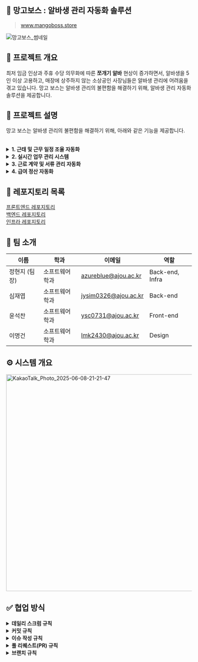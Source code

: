 ## 🥭 망고보스 : 알바생 관리 자동화 솔루션
> www.mangoboss.store

![망고보스_썸네일](https://github.com/user-attachments/assets/fa80c4d7-8976-4d36-b279-f3a04301c092)


## 📌 프로젝트 개요

최저 임금 인상과 주휴 수당 의무화에 따른 **쪼개기 알바** 현상이 증가하면서, 알바생을 5인 이상 고용하고,
매장에 상주하지 않는 소상공인 사장님들은 알바생 관리에 어려움을 겪고 있습니다. 망고 보스는 알바생 관리의 불편함을 해결하기 위해, 알바생 관리 자동화 솔루션을 제공합니다.

## 📌 프로젝트 설명
망고 보스는 알바생 관리의 불편함을 해결하기 위해, 아래와 같은 기능을 제공합니다.

<br>

<details> 
<summary><b>1. 근태 및 근무 일정 조율 자동화 </b></summary>
<br>
알바생의 출퇴근 시간 기록 및 근무 일정 관리를 자동화합니다.<br>
<b>QR 체크인이나 GPS 기반 출퇴근</b> 기록을 통해 출근 여부를 정확하게 파악할 수 있으며,<br>
알바생이 직접 근무 변경이나 근태 기록 수정 요청을 할 수 있어  
사장이 일일이 확인하고 처리해야 하는 부담을 줄여줍니다.<br>
간편한 요청 승인 기능으로 근태 관리가 훨씬 편리해집니다.

<br>
</details> 

<details> 
<summary><b>2. 실시간 업무 관리 시스템</b></summary>
<br>
알바생의 업무 현황을 실시간으로 확인할 수 있는 대시보드를 제공합니다.<br>
업무 지시 사항 전달, 완료 여부 체크, 피드백 기록 등의 기능을 포함하여  
현장 운영 상황을 한눈에 파악하고 빠르게 대응할 수 있도록 지원합니다.  <br>
이를 통해 커뮤니케이션 오류를 줄이고 업무 생산성을 향상시킬 수 있습니다.
<br>
</details> 

<details> 
<summary><b>3. 근로 계약 및 서류 관리 자동화</b></summary>
<br>
전자 서명을 통해 근로 계약을 간편하게 체결할 수 있으며,  
주민등록증 사본 등 필수 서류도 온라인으로 업로드할 수 있습니다. <br> 
요청 중인지 완료됐는지 진행 상태를 쉽게 확인할 수 있고,  
계약서는 PDF로 저장하거나 다시 내려받을 수 있어 관리가 편리합니다.  <br>
모든 서류는 안전하게 보관되며 언제든 열람 가능합니다.
<br>
</details> 

<details> 
<summary><b>4. 급여 정산 자동화</b></summary>
<br>
출퇴근 기록, 시급, 주휴수당, 세금 및 각종 공제 항목을 바탕으로  
급여를 자동 계산하고, 정해진 날짜에 맞춰 송금까지 자동화할 수 있습니다.  <br>
알바생에게는 급여 명세서를 자동으로 발급해 투명하게 정보를 제공합니다.  <br>
사장은 계산 실수 없이 편리하게 급여를 정산할 수 있습니다.
<br>
</details>


## 🚀 레포지토리 목록

<a href="https://github.com/Mango-Butter/dev-fe" target="_blank"> 프론트엔드 레포지토리</a>
<br>
<a href="https://github.com/Mango-Butter/dev-fe" target="_blank"> 백엔드 레포지토리</a>
<br>
<a href="https://github.com/Mango-Butter/dev-infra" target="_blank"> 인프라 레포지토리</a>


## 👤 팀 소개

| 이름       | 학과 | 이메일 | 역할              |
|----------| --- | --- |-----------------|
| 정현지 (팀장) | 소프트웨어학과 | azureblue@ajou.ac.kr | Back-end, Infra |
| 심재엽      | 소프트웨어학과 | jysim0326@ajou.ac.kr | Back-end        |
| 윤석찬      | 소프트웨어학과 | ysc0731@ajou.ac.kr | Front-end       |
| 이명건      | 소프트웨어학과 | lmk2430@ajou.ac.kr | Design          |



## ⚙️ 시스템 개요
<img width="589" alt="KakaoTalk_Photo_2025-06-08-21-21-47" src="https://github.com/user-attachments/assets/add5007e-2805-41d3-965a-dba443818487" />


## ✅ 협업 방식

<details>
<summary><b>데일리 스크럼 규칙</b></summary>

**진행 방식**

- 매일 **오전 10시**, 슬랙 채널을 통해 아래 항목들을 간단히 공유합니다.
- 형식은 자유롭게 하되, 핵심 내용을 빠짐없이 전달합니다.

**공유 항목**

1. 어제까지 했던 Task 및 일정을 작성해주세요.
2. 오늘 할 Task 및 일정을 작성해주세요.
3. 수행하는 업무 과정에서 발생한 특이사항을 적어주세요.
4. 기타 공유할 사항이 존재한다면 작성해주세요.

</details>

<details>
<summary><b>커밋 규칙</b></summary>

**형식**

```
{Type}: {Message} ({issueNum})

ex) feat: 예약 Dto 수정 (#31)
```

**Type 목록**

- `init`: 프로젝트 초기 설정
- `feat`: 새로운 기능 추가
- `fix`: 버그 수정
- `docs`: 문서 수정
- `style`: 코드 포맷팅, 세미콜론 누락 등 (기능 변경 없음)
- `refactor`: 코드 리팩토링
- `test`: 테스트 코드 작성 또는 수정
- `chore`: 빌드 설정, 패키지 관리 등
- `design`: (프론트) CSS 수정/추가
- `remove`: 코드/파일 삭제
- `build`: 빌드 파일 관련
- `cicd`: CI/CD 관련 설정

**작성 규칙**

- 커밋 메시지는 **한글로** 작성
- 파일명, 디렉토리명은 **커밋 메시지에 작성 금지**
- `:` 뒤에만 스페이스 있음 → `feat: 메시지`

</details>

<details>
<summary><b>이슈 작성 규칙</b></summary>


**제목 형식**

```
[{state}] {issue title}

ex) [feat] 로그인 기능 개발
```

**템플릿 예시**

```
---
name: issue_template_feature
about: 기능개발 시 이슈 템플릿
title: "[feat]"
---

## 🤔 기능 설명

> 추가하려는 기능에 대해 간결하게 설명해주세요

## 💻 작업 상세 내용

- [ ] TODO

## 참고할 수 있는 자료 (선택)
```

</details>

<details>
<summary><b>풀 리퀘스트(PR) 규칙</b></summary>


**제목 형식**

```
[#이슈번호] 작업 요약

ex) [#13] 로그인 페이지 퍼블리싱
```

**본문 작성 예시**

```
## #️⃣ 연관 이슈
> ex) #13

### PR 타입
- [ ] 기능 추가
- [ ] 기능 삭제
- [ ] 버그 수정
- [ ] 의존성/환경 설정

## 💻 작업 내용
- [ ] TODO

### 테스트 결과 or 스크린샷 (선택)
> 캡처 첨부

## 💬 리뷰 요구사항 (선택)
> 리뷰 시 중점적으로 봐줬으면 하는 부분
```

**기타 주의사항**

- `Squash Merge` 사용
- 여러 이슈가 관련될 경우, PR 제목에는 대표 이슈만 쓰고 커밋에 모두 포함
- 예시:

```
[#13] 로그인 페이지 퍼블리싱 (#56)
  - fix: 로그인 페이지 오류 수정 (#46, #47)
  - fix: 소셜 로그인 연동 버그 (#48)
```

</details>

<details>
<summary><b>브랜치 규칙</b></summary>


**형식**

```
{state}/{issueNum}/{userStoryNum}

ex) feat/#131/1-2
```

**규칙**

1. `dev` 브랜치에서 분기
2. UserStory 번호만 부여 (Task X)
3. 작업 완료 후 PR 생성 및 리뷰
4. `main`에 **Squash Merge**

</details>
